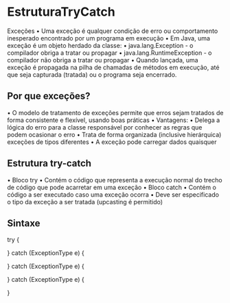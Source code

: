 # EstruturaTryCatch

Exceções
• Uma exceção é qualquer condição de erro ou comportamento
inesperado encontrado por um programa em execução
• Em Java, uma exceção é um objeto herdado da classe:
• java.lang.Exception - o compilador obriga a tratar ou propagar
• java.lang.RuntimeException - o compilador não obriga a tratar ou propagar
• Quando lançada, uma exceção é propagada na pilha de chamadas de
métodos em execução, até que seja capturada (tratada) ou o
programa seja encerrado.

## Por que exceções?
• O modelo de tratamento de exceções permite que erros sejam
tratados de forma consistente e flexível, usando boas práticas
• Vantagens:
• Delega a lógica do erro para a classe responsável por conhecer as regras que
podem ocasionar o erro
• Trata de forma organizada (inclusive hierárquica) exceções de tipos diferentes
• A exceção pode carregar dados quaisquer

## Estrutura try-catch
• Bloco try
• Contém o código que representa a execução normal do trecho de código que
pode acarretar em uma exceção
• Bloco catch
• Contém o código a ser executado caso uma exceção ocorra
• Deve ser especificado o tipo da exceção a ser tratada (upcasting é permitido)


## Sintaxe
try {

}
catch (ExceptionType e) {

}
catch (ExceptionType e) {

}
catch (ExceptionType e) {

}


